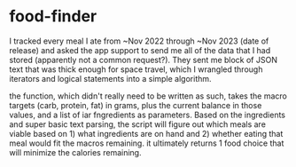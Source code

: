 # food-finder

I tracked every meal I ate from ~Nov 2022 through ~Nov 2023 (date of release) and asked the app support to send me all of the data that I had stored (apparently not a common request?). They sent me block of JSON text that was thick enough for space travel, which I wrangled through iterators and logical statements into a simple algorithm.

the function, which didn't really need to be written as such, takes the macro targets (carb, protein, fat) in grams, plus the current balance in those values, and a list of iar fngredients as parameters. Based on the ingredients and super basic text parsing, the script will figure out which meals are viable based on 1) what ingredients are on hand and 2) whether eating that meal would fit the macros remaining. it ultimately returns 1 food choice that will minimize the calories remaining.
